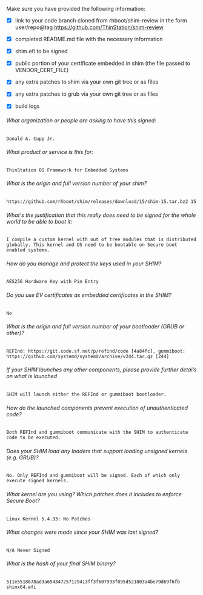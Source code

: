 Make sure you have provided the following information:

 - [x] link to your code branch cloned from rhboot/shim-review in the form user/repo@tag
	https://github.com/ThinStation/shim-review
 - [x] completed README.md file with the necessary information
 - [x] shim.efi to be signed
 - [x] public portion of your certificate embedded in shim (the file passed to VENDOR_CERT_FILE)
 - [x] any extra patches to shim via your own git tree or as files
 - [x] any extra patches to grub via your own git tree or as files
 - [x] build logs


###### What organization or people are asking to have this signed:
`Donald A. Cupp Jr.`

###### What product or service is this for:
`ThinStation OS Framework for Embedded Systems`

###### What is the origin and full version number of your shim?
`https://github.com/rhboot/shim/releases/download/15/shim-15.tar.bz2 15`

###### What's the justification that this really does need to be signed for the whole world to be able to boot it:
`I compile a custom kernel with out of tree modules that is distributed globally. This kernel and OS need to be bootable on Secure boot enabled systems.`

###### How do you manage and protect the keys used in your SHIM?
`AES256 Hardware Key with Pin Entry`

###### Do you use EV certificates as embedded certificates in the SHIM?
`No`

###### What is the origin and full version number of your bootloader (GRUB or other)?
`REFInd: https://git.code.sf.net/p/refind/code [4a84fc], gummiboot: https://github.com/systemd/systemd/archive/v244.tar.gz [244]`

###### If your SHIM launches any other components, please provide further details on what is launched
`SHIM will launch either the REFInd or gummiboot bootloader.`

###### How do the launched components prevent execution of unauthenticated code?
`Both REFInd and gummiboot communicate with the SHIM to authenticate code to be executed.`

###### Does your SHIM load any loaders that support loading unsigned kernels (e.g. GRUB)?
`No. Only REFInd and gummiboot will be signed. Each of which only execute signed kernels.`

###### What kernel are you using? Which patches does it includes to enforce Secure Boot?
`Linux Kernel 5.4.33: No Patches`

###### What changes were made since your SHIM was last signed?
`N/A Never Signed`

###### What is the hash of your final SHIM binary?
`511e5518678ad3a694347257129413ff3f607993f095d521803a4be79d69f6fb  shimx64.efi`
